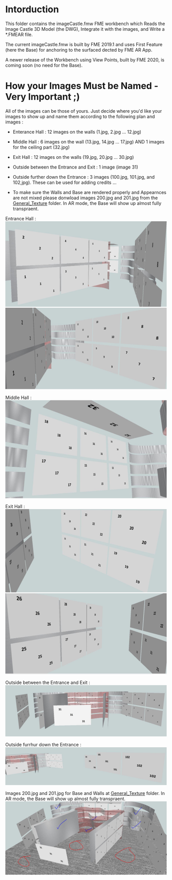 # Intorduction

This folder contains the imageCastle.fmw FME workbench which Reads the Image Castle 3D Model (the DWG), Integrate it with the images, and Write a *.FMEAR file.

The current imageCastle.fmw is built by FME 2019.1 and uses First Feature (here the Base) for anchoring to the surfaced dected by FME AR App.

A newer release of the Workbench using View Points, built by FME 2020, is coming soon (no need for the Base).

# How your Images Must be Named - Very Important ;)

All of the images can be those of yours. Just decide where you'd like your images to show up and name them according to the following plan and images :

* Enterance Hall : 12 images on the walls (1.jpg, 2.jpg ... 12.jpg)
* Middle Hall : 6 images on the wall (13.jpg, 14.jpg ... 17.jpg) AND 1 images for the ceiling part (32.jpg)
* Exit Hall : 12 images on the walls (19.jpg, 20.jpg ... 30.jpg)
* Outside between the Entrance and Exit : 1 image (image 31)
* Outside further down the Entrance : 3 images (100.jpg, 101.jpg, and 102,jpg). These can be used for adding credits ...

* To make sure the Walls and Base are rendered properly and Appearnces are not mixed please donwload images 200.jpg and 201.jpg from the [General_Texture](https://github.com/AlborzZamyadi/FME_AR_ImageCastle/tree/master/Images/General_Texture) folder. In AR mode, the Base will show up almost fully transpraent.

Entrance Hall :
![](https://github.com/AlborzZamyadi/FME_AR_ImageCastle/blob/master/DOC/8.JPG)
![](https://github.com/AlborzZamyadi/FME_AR_ImageCastle/blob/master/DOC/9.JPG)

Middle Hall :
![](https://github.com/AlborzZamyadi/FME_AR_ImageCastle/blob/master/DOC/10.JPG)

Exit Hall :
![](https://github.com/AlborzZamyadi/FME_AR_ImageCastle/blob/master/DOC/11.JPG)
![](https://github.com/AlborzZamyadi/FME_AR_ImageCastle/blob/master/DOC/12.JPG)

Outside between the Entrance and Exit :
![](https://github.com/AlborzZamyadi/FME_AR_ImageCastle/blob/master/DOC/13.JPG)

Outside furrhur down the Entrance :
![](https://github.com/AlborzZamyadi/FME_AR_ImageCastle/blob/master/DOC/14.JPG)

Images 200.jpg and 201.jpg for Base and Walls at [General_Texture](https://github.com/AlborzZamyadi/FME_AR_ImageCastle/tree/master/Images/General_Texture) folder. In AR mode, the Base will show up almost fully transpraent.
![](https://github.com/AlborzZamyadi/FME_AR_ImageCastle/blob/master/DOC/15.JPG)
